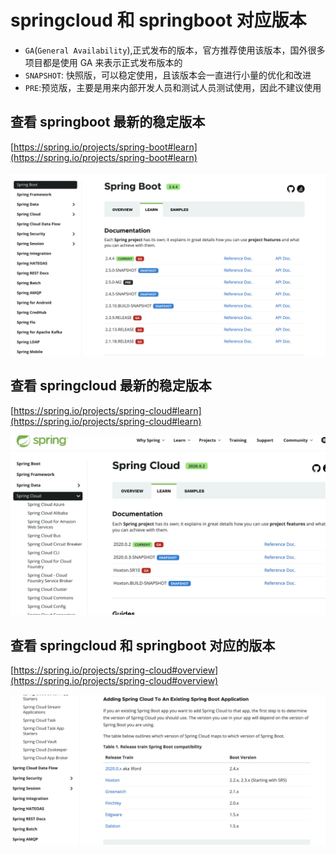 # springcloud 和 springboot 对应版本

- `GA`(`General Availability`),正式发布的版本，官方推荐使用该版本，国外很多项目都是使用 GA 来表示正式发布版本的
- `SNAPSHOT`: 快照版，可以稳定使用，且该版本会一直进行小量的优化和改进
- `PRE`:预览版，主要是用来内部开发人员和测试人员测试使用，因此不建议使用


## 查看 springboot 最新的稳定版本

[https://spring.io/projects/spring-boot#learn](https://spring.io/projects/spring-boot#learn)

![springboot版本](./img/springboot版本.png)

## 查看 springcloud 最新的稳定版本

[https://spring.io/projects/spring-cloud#learn](https://spring.io/projects/spring-cloud#learn)

![springcloud版本02](./img/springcloud版本02.png)

## 查看 springcloud 和 springboot 对应的版本

[https://spring.io/projects/spring-cloud#overview](https://spring.io/projects/spring-cloud#overview)

![springcloud版本](./img/springcloud版本.png)

